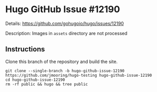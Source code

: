 # Hugo GitHub Issue #12190

Details: <https://github.com/gohugoio/hugo/issues/12190>

Description: Images in `assets` directory are not processed

## Instructions

Clone this branch of the repository and build the site.

```text
git clone --single-branch -b hugo-github-issue-12190 https://github.com/jmooring/hugo-testing hugo-github-issue-12190
cd hugo-github-issue-12190
rm -rf public && hugo && tree public
```
